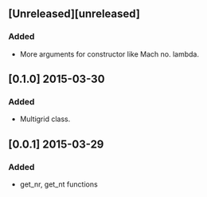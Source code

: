 ## [Unreleased][unreleased]
### Added
- More arguments for constructor like Mach no. lambda.

## [0.1.0] 2015-03-30
### Added
- Multigrid class.

## [0.0.1] 2015-03-29
### Added 
- get_nr, get_nt functions